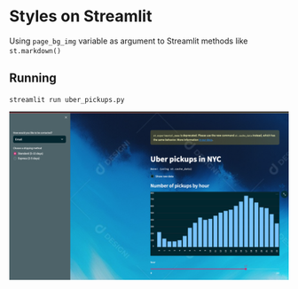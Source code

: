 # Styles on Streamlit

Using `page_bg_img` variable as argument to Streamlit methods like `st.markdown()`

## Running

```
streamlit run uber_pickups.py
```

![Background image](Screenshot.png "derade image")
